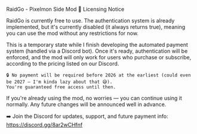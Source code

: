 RaidGo - Pixelmon Side Mod
📝 Licensing Notice

RaidGo is currently free to use.
The authentication system is already implemented, but it's currently disabled (it always returns true), meaning you can use the mod without any restrictions for now.

This is a temporary state while I finish developing the automated payment system (handled via a Discord bot). Once it's ready, authentication will be enforced, and the mod will only work for users who purchase or subscribe, according to the pricing listed on our Discord.

    🔒 No payment will be required before 2026 at the earliest (could even be 2027 — I'm kinda lazy about that 😅).
    You're guaranteed free access until then.

If you're already using the mod, no worries — you can continue using it normally. Any future changes will be announced well in advance.

➡️ Join the Discord for updates, support, and future payment info:
https://discord.gg/8ar2wCHfnf
